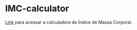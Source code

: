 # IMC-calculator

[Link](https://devsamab.github.io/IMC-calculator/https://devsamab.github.io/IMC-calculator/) para acessar a calculadora de Índice de Massa Corporal.
